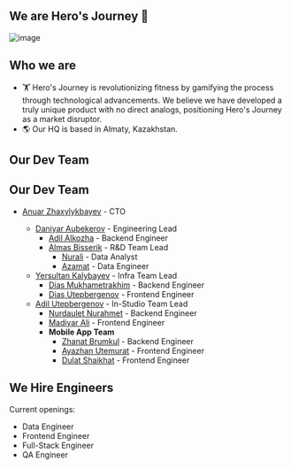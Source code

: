 ## We are Hero's Journey 👋

![image](https://github.com/user-attachments/assets/1cacda9f-e75b-453e-ba9b-bd2eb31e9cf1)

## Who we are

- 🏋️ Hero's Journey is revolutionizing fitness by gamifying the process through technological advancements. We believe we have developed a truly unique product with no direct analogs, positioning Hero's Journey as a market disruptor.
- 🌎 Our HQ is based in Almaty, Kazakhstan.

## Our Dev Team

## Our Dev Team

- [Anuar Zhaxylykbayev](https://github.com/zhaxylykbayev) - CTO

  - [Daniyar Aubekerov](https://github.com/daniyardake) - Engineering Lead
    - [Adil Alkozha](https://github.com/Almas007) - Backend Engineer
    - [Almas Bisserik](https://github.com/Almas007) - R&D Team Lead
      - [Nurali](https://github.com/Almas007) - Data Analyst
      - [Azamat](https://github.com/Almas007) - Data Engineer
  - [Yersultan Kalybayev](https://github.com/Yersultans) - Infra Team Lead
    - [Dias Mukhametrakhim](https://github.com/Almas007) - Backend Engineer
    - [Dias Utepbergenov](https://github.com/Almas007) - Frontend Engineer
  - [Adil Utepbergenov](https://github.com/Adil-U) - In-Studio Team Lead
    - [Nurdaulet Nurahmet](https://github.com/Almas007) - Backend Engineer
    - [Madiyar Ali](https://github.com/Almas007) - Frontend Engineer
    - **Mobile App Team**
      - [Zhanat Brumkul](https://github.com/Almas007) - Backend Engineer
      - [Ayazhan Utemurat](https://github.com/Almas007) - Frontend Engineer
      - [Dulat Shaikhat](https://github.com/Almas007) - Frontend Engineer

## We Hire Engineers

Current openings:

- Data Engineer
- Frontend Engineer
- Full-Stack Engineer
- QA Engineer
